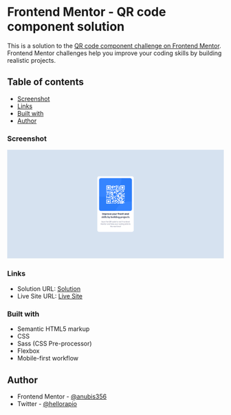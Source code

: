 # Frontend Mentor - QR code component solution

This is a solution to the [QR code component challenge on Frontend Mentor](https://www.frontendmentor.io/challenges/qr-code-component-iux_sIO_H). Frontend Mentor challenges help you improve your coding skills by building realistic projects. 

## Table of contents

- [Screenshot](#screenshot)
- [Links](#links)
- [Built with](#built-with)
- [Author](#author)

### Screenshot

![](./Screenshot.png)

### Links

- Solution URL: [Solution](https://www.frontendmentor.io/solutions/qr-component-RteVmPpC9T)
- Live Site URL: [Live Site](https://hellorapio.github.io/QR-Component/)


### Built with

- Semantic HTML5 markup
- CSS
- Sass (CSS Pre-processor)
- Flexbox
- Mobile-first workflow

## Author

- Frontend Mentor - [@anubis356](https://www.frontendmentor.io/profile/anubis356)
- Twitter - [@hellorapio](https://www.twitter.com/hellorapio)

